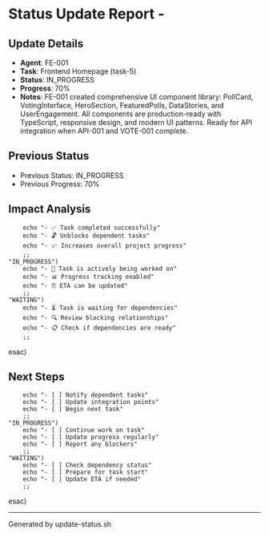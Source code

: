 # Status Update Report - 

## Update Details
- **Agent**: FE-001
- **Task**: Frontend Homepage (task-5)
- **Status**: IN_PROGRESS
- **Progress**: 70%
- **Notes**: FE-001 created comprehensive UI component library: PollCard, VotingInterface, HeroSection, FeaturedPolls, DataStories, and UserEngagement. All components are production-ready with TypeScript, responsive design, and modern UI patterns. Ready for API integration when API-001 and VOTE-001 complete.

## Previous Status
- Previous Status: IN_PROGRESS
- Previous Progress: 70%

## Impact Analysis

        echo "- ✅ Task completed successfully"
        echo "- 🔓 Unblocks dependent tasks"
        echo "- 📈 Increases overall project progress"
        ;;
    "IN_PROGRESS")
        echo "- 🔄 Task is actively being worked on"
        echo "- 📊 Progress tracking enabled"
        echo "- ⏰ ETA can be updated"
        ;;
    "WAITING")
        echo "- ⏳ Task is waiting for dependencies"
        echo "- 🔍 Review blocking relationships"
        echo "- 📋 Check if dependencies are ready"
        ;;
esac)

## Next Steps

        echo "- [ ] Notify dependent tasks"
        echo "- [ ] Update integration points"
        echo "- [ ] Begin next task"
        ;;
    "IN_PROGRESS")
        echo "- [ ] Continue work on task"
        echo "- [ ] Update progress regularly"
        echo "- [ ] Report any blockers"
        ;;
    "WAITING")
        echo "- [ ] Check dependency status"
        echo "- [ ] Prepare for task start"
        echo "- [ ] Update ETA if needed"
        ;;
esac)

---
Generated by update-status.sh

